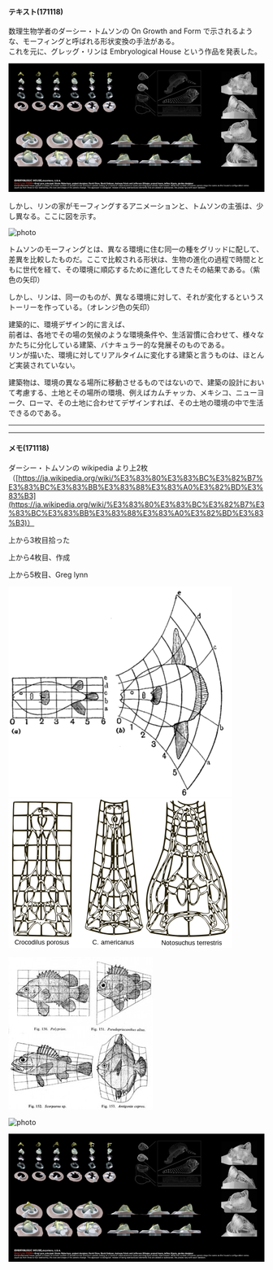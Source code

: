 #### テキスト(171118)  

数理生物学者のダーシー・トムソンの On Growth and Form で示されるような、モーフィングと呼ばれる形状変換の手法がある。  
これを元に、グレッグ・リンは Embryological House という作品を発表した。  

![photo](photo/Embryological-House-01.jpg)  

しかし、リンの家がモーフィングするアニメーションと、トムソンの主張は、少し異なる。ここに図を示す。  

![photo](photo/Morphing-03.png)  

トムソンのモーフィングとは、異なる環境に住む同一の種をグリッドに配して、差異を比較したものだ。ここで比較される形状は、生物の進化の過程で時間とともに世代を経て、その環境に順応するために進化してきたその結果である。（紫色の矢印）  

しかし、リンは、同一のものが、異なる環境に対して、それが変化するというストーリーを作っている。（オレンジ色の矢印）  

建築的に、環境デザイン的に言えば、  
前者は、各地でその場の気候のような環境条件や、生活習慣に合わせて、様々なかたちに分化している建築、バナキュラー的な発展そのものである。  
リンが描いた、環境に対してリアルタイムに変化する建築と言うものは、ほとんど実装されていない。  

建築物は、環境の異なる場所に移動させるものではないので、建築の設計において考慮する、土地とその場所の環境、例えばカムチャッカ、メキシコ、ニューヨーク、ローマ、その土地に合わせてデザインすれば、その土地の環境の中で生活できるのである。  






---  

---  

#### メモ(171118)  

ダーシー・トムソンの wikipedia より上2枚  
（[https://ja.wikipedia.org/wiki/%E3%83%80%E3%83%BC%E3%82%B7%E3%83%BC%E3%83%BB%E3%83%88%E3%83%A0%E3%82%BD%E3%83%B3](https://ja.wikipedia.org/wiki/%E3%83%80%E3%83%BC%E3%82%B7%E3%83%BC%E3%83%BB%E3%83%88%E3%83%A0%E3%82%BD%E3%83%B3)）

上から3枚目拾った  

上から4枚目、作成  

上から5枚目、Greg lynn  

![photo](photo/Morphing-01.png)  
![photo](photo/Morphing-02.png)  

![photo](photo/On-Growth.jpg)  

![photo](photo/Morphing-03.png)  

![photo](photo/Embryological-House-01.jpg)
